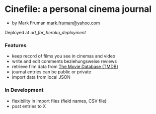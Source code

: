 # Cinefile: a personal cinema journal
- by Mark Fruman mark.fruman@yahoo.com

Deployed at _url_for_heroku_deployment_

### Features
- keep record of films you see in cinemas and video
- write and edit comments beziehungsweise reviews
- retrieve film data from [The Movie Database (TMDB)](https://www.themoviedb.org/)
- journal entries can be public or private
- import data from local JSON


### In Development
- flexibility in import files (field names, CSV file)
- post entries to X